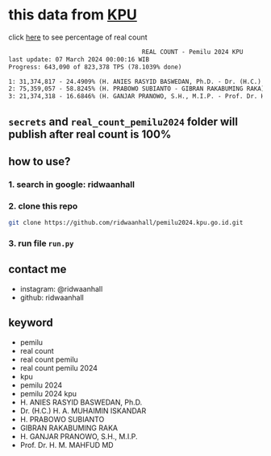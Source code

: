 # this data from [KPU](https://pemilu2024.kpu.go.id/)

click [here](https://ridwaanhall.github.io/pemilu2024.kpu.go.id/) to see percentage of real count

```txt
                                     REAL COUNT - Pemilu 2024 KPU
last update: 07 March 2024 00:00:16 WIB
Progress: 643,090 of 823,378 TPS (78.1039% done)

1: 31,374,817 - 24.4909% (H. ANIES RASYID BASWEDAN, Ph.D. - Dr. (H.C.) H. A. MUHAIMIN ISKANDAR)
2: 75,359,057 - 58.8245% (H. PRABOWO SUBIANTO - GIBRAN RAKABUMING RAKA)
3: 21,374,318 - 16.6846% (H. GANJAR PRANOWO, S.H., M.I.P. - Prof. Dr. H. M. MAHFUD MD)
```

## `secrets` and `real_count_pemilu2024` folder will publish after real count is 100%

## how to use?

### 1. search in google: ridwaanhall

### 2. clone this repo

```bash
git clone https://github.com/ridwaanhall/pemilu2024.kpu.go.id.git
```

### 3. run file `run.py`

## contact me

- instagram: @ridwaanhall
- github: ridwaanhall

## keyword

- pemilu
- real count
- real count pemilu
- real count pemilu 2024
- kpu
- pemilu 2024
- pemilu 2024 kpu
- H. ANIES RASYID BASWEDAN, Ph.D.
- Dr. (H.C.) H. A. MUHAIMIN ISKANDAR
- H. PRABOWO SUBIANTO
- GIBRAN RAKABUMING RAKA
- H. GANJAR PRANOWO, S.H., M.I.P.
- Prof. Dr. H. M. MAHFUD MD
